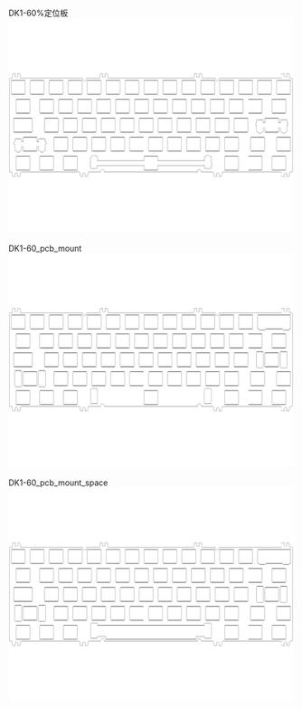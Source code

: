 <br/>DK1-60%定位板<br/>![image](./DK1-60%定位板.png)<br/>
<br/>DK1-60_pcb_mount<br/>![image](./DK1-60_pcb_mount.png)<br/>
<br/>DK1-60_pcb_mount_space<br/>![image](./DK1-60_pcb_mount_space.png)<br/>

